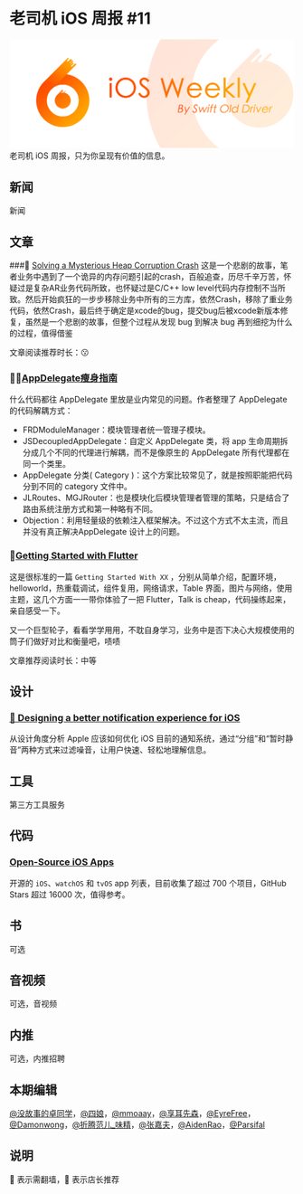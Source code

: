 # 老司机 iOS 周报 #11

![ios-weekly](../assets/ios-weekly.png)
老司机 iOS 周报，只为你呈现有价值的信息。

## 新闻

新闻


## 文章

###🛀 [Solving a Mysterious Heap Corruption Crash](https://topologyeyewear.github.io/engineering-blog/2018/03/07/heap_corruption/)
这是一个悲剧的故事，笔者业务中遇到了一个诡异的内存问题引起的crash，百般追查，历尽千辛万苦，怀疑过是复杂AR业务代码所致，也怀疑过是C/C++ low level代码内存控制不当所致。然后开始疯狂的一步步移除业务中所有的三方库，依然Crash，移除了重业务代码，依然Crash，最后终于确定是xcode的bug，提交bug后被xcode新版本修复，虽然是一个悲剧的故事，但整个过程从发现 bug 到解决 bug 再到细挖为什么的过程，值得借鉴

文章阅读推荐时长：😗 

### 🌟🚽[AppDelegate瘦身指南](http://kyson.cn/index.php/archives/105/) 

什么代码都往 AppDelegate 里放是业内常见的问题。作者整理了 AppDelegate 的代码解耦方式：
- FRDModuleManager：模块管理者统一管理子模块。
- JSDecoupledAppDelegate：自定义 AppDelegate 类，将 app 生命周期拆分成几个不同的代理进行解耦，而不是像原生的 AppDelegate 所有代理都在同一个类里。
- AppDelegate 分类( Category )：这个方案比较常见了，就是按照职能把代码分到不同的 category 文件中。
- JLRoutes、MGJRouter：也是模块化后模块管理者管理的策略，只是结合了路由系统注册方式和第一种略有不同。
- Objection：利用轻量级的依赖注入框架解决。不过这个方式不太主流，而且并没有真正解决AppDelegate 设计上的问题。

### 🚬[Getting Started with Flutter](https://www.raywenderlich.com/188257/getting-started-with-flutter) 

这是很标准的一篇 `Getting Started With XX` ，分别从简单介绍，配置环境，helloworld，热重载调试，组件复用，网络请求，Table 界面，图片与网络，使用主题，这几个方面一一带你体验了一把 Flutter，Talk is cheap，代码操练起来，亲自感受一下。

又一个巨型轮子，看看学学用用，不耽自身学习，业务中是否下决心大规模使用的筒子们做好对比和衡量吧，啧啧

文章推荐阅读时长：中等


## 设计

### [🚧 Designing a better notification experience for iOS](https://uxdesign.cc/designing-a-better-notification-experience-for-ios-def1df8e89e8) 

从设计角度分析 Apple 应该如何优化 iOS 目前的通知系统，通过“分组”和“暂时静音”两种方式来过滤噪音，让用户快速、轻松地理解信息。

## 工具

第三方工具服务

## 代码

### [Open-Source iOS Apps](https://github.com/dkhamsing/open-source-ios-apps)

开源的 `iOS`、`watchOS` 和 `tvOS` app 列表，目前收集了超过 700 个项目，GitHub Stars 超过 16000 次，值得参考。

## 书

可选

## 音视频

可选，音视频

## 内推

可选，内推招聘

## 本期编辑

[@没故事的卓同学](https://weibo.com/1926303682/profile)，[@四娘](https://kemchenj.github.io)，[@mmoaay](https://weibo.com/u/1302422271)，[@享耳先森](https://github.com/iblacksun)，[@EyreFree](https://weibo.com/eyrefree777)，[@Damonwong](https://weibo.com/damonone)，[@折腾范儿_味精](http://weibo.com/agvicking)，[@张嘉夫](https://weibo.com/2949394297)，[@AidenRao](https://weibo.com/AidenRao)，[@Parsifal](https://weibo.com/parsifalchang)

## 说明

🚧 表示需翻墙，🌟 表示店长推荐
